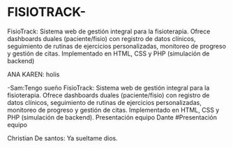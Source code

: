 # FISIOTRACK-
FisioTrack: Sistema web de gestión integral para la fisioterapia. Ofrece dashboards duales (paciente/fisio) con registro de datos clínicos, seguimiento de rutinas de ejercicios personalizadas, monitoreo de progreso y gestión de citas. Implementado en HTML, CSS y PHP (simulación de backend)

ANA KAREN: holis

-Sam:Tengo sueño
FisioTrack: Sistema web de gestión integral para la fisioterapia. Ofrece dashboards duales (paciente/fisio) con registro de datos clínicos, seguimiento de rutinas de ejercicios personalizadas, monitoreo de progreso y gestión de citas. Implementado en HTML, CSS y PHP (simulación de backend).
Presentación equipo Dante 
#Presentación equipo



Christian De santos: Ya sueltame dios.
